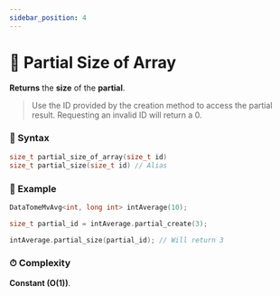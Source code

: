 ```yaml
---
sidebar_position: 4
---
```


# 📏 Partial Size of Array

**Returns** the **size** of the **partial**.

> Use the ID provided by the creation method to access the partial result.
> Requesting an invalid ID will return a 0.

### 📝 Syntax

```cpp
size_t partial_size_of_array(size_t id)
size_t partial_size(size_t id) // Alias
```

### 🔮 Example

```cpp
DataTomeMvAvg<int, long int> intAverage(10);

size_t partial_id = intAverage.partial_create(3);

intAverage.partial_size(partial_id); // Will return 3
```

### ⏱ Complexity

**Constant (O(1))**.
